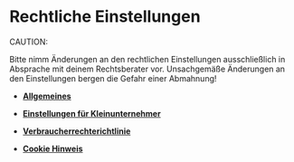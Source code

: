 # Rechtliche Einstellungen 

CAUTION:

Bitte nimm Änderungen an den rechtlichen Einstellungen ausschließlich in Absprache mit deinem Rechtsberater vor. Unsachgemäße Änderungen an den Einstellungen bergen die Gefahr einer Abmahnung!

-   **[Allgemeines](4_5_1_Allgemeines_.md)**  

-   **[Einstellungen für Kleinunternehmer](4_5_2_Einstellungen_fuer_Kleinunternehmer.md)**  

-   **[Verbraucherrechterichtlinie](4_5_3_Verbraucherrechterichtlinie.md)**  

-   **[Cookie Hinweis](4_5_4_CookieHinweis.md)**  





